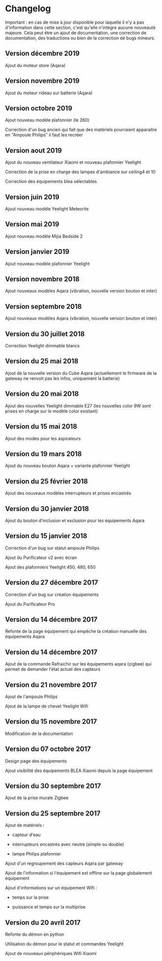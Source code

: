 # Changelog

Important : en cas de mise à jour disponible pour laquelle il n'y a pas d'information dans cette section, c'est qu'elle n'intègre aucune nouveauté majeure. Cela peut être un ajout de documentation, une correction de documentation, des traductions ou bien de la correction de bugs mineurs.

## Version décembre 2019

Ajout du moteur store (Aqara)

## Version novembre 2019

Ajout du moteur rideau sur batterie (Aqara)

## Version octobre 2019

Ajout nouveau modèle plafonnier (le 260)

Correction d'un bug ancien qui fait que des matériels pourraient apparaitre en "Ampoule Philips" il faut les recréer

## Version aout 2019

Ajout du nouveau ventilateur Xiaomi et nouveau plafonnier Yeelight

Correction de la prise en charge des lampes d'ambiance sur ceiling4 et 10

Correction des équipements blea sélectables

## Version juin 2019

Ajout nouveau modèle Yeelight Meteorite

## Version mai 2019

Ajout nouveau modèle Mijia Bedside 2

## Version janvier 2019

Ajout nouveau modèle plafonnier Yeelight

## Version novembre 2018

Ajout nouveaux modèles Aqara (vibration, nouvelle version bouton et inter)

## Version septembre 2018

Ajout nouveaux modèles Aqara (vibration, nouvelle version bouton et inter)

## Version du 30 juillet 2018

Correction Yeelight dimmable blancs

## Version du 25 mai 2018

Ajout de la nouvelle version du Cube Aqara (actuellement le firmware de la gateway ne renvoit pas les infos, uniquement la batterie)

## Version du 20 mai 2018

Ajout des nouvelles Yeelight dimmable E27 (les nouvelles color 9W sont prises en charge sur le modèle color existant)

## Version du 15 mai 2018

Ajout des modes pour les aspirateurs

## Version du 19 mars 2018

Ajout du nouveau bouton Aqara + variante plafonnier Yeelight

## Version du 25 février 2018

Ajout des nouveaux modèles interrupteurs et prises encastrés

## Version du 30 janvier 2018

Ajout du bouton d'inclusion et exclusion pour les équipements Aqara

## Version du 15 janvier 2018

Correction d'un bug sur statut ampoule Philips

Ajout du Purificateur v2 avec écran

Ajout des plafonniers Yeelight 450, 480, 650

## Version du 27 décembre 2017

Correction d'un bug sur création équipements

Ajout du Purificateur Pro

## Version du 14 décembre 2017

Refonte de la page équipement qui empêche la création manuelle des équipements Aqara

## Version du 14 décembre 2017

Ajout de la commande Rafraichir sur les équipements aqara (zigbee) qui permet de demander l'état actuel des capteurs

## Version du 21 novembre 2017

Ajout de l'ampoule Philips

Ajout de la lampe de chevet Yeelight Wifi

## Version du 15 novembre 2017

Modification de la documentation

## Version du 07 octobre 2017

Design page des équipements

Ajout visibilité des équipements BLEA Xiaomi depuis la page équipement

## Version du 30 septembre 2017

Ajout de la prise murale Zigbee

## Version du 25 septembre 2017

Ajout de matériels :

* capteur d'eau

* interrupteurs encastrés avec neutre (simple ou double)

* lampe Philips plafonnier


Ajout d'un regroupement des capteurs Aqara par gateway

Ajout de l'information si l'équipement est offline sur la page globalement équipement

Ajout d'informations sur un équipement Wifi :

* temps sur la prise

* puissance et temps sur la multiprise

## Version du 20 avril 2017

Refonte du démon en python

Utilisation du démon pour le statut et commandes Yeelight

Ajout de nouveaux périphériques Wifi Xiaomi
